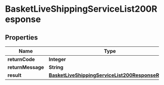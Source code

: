 

# BasketLiveShippingServiceList200Response

## Properties

Name | Type | Description | Notes
------------ | ------------- | ------------- | -------------
**returnCode** | **Integer** |  |  [optional]
**returnMessage** | **String** |  |  [optional]
**result** | [**BasketLiveShippingServiceList200ResponseResult**](BasketLiveShippingServiceList200ResponseResult.md) |  |  [optional]




